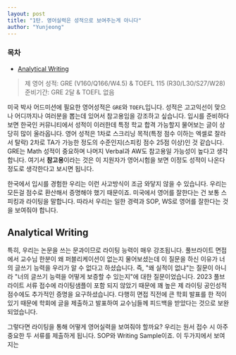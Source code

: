 ```yaml
---
layout: post
title: "1탄. 영어실력은 성적으로 보여주는게 아니다"
author: "Yunjeong"
---
```


### 목차
- [Analytical Writing](##Analytical-Writing)



> 제 영어 성적: GRE (V160/Q166/W4.5) & TOEFL 115 (R30/L30/S27/W28)  
> 준비기간: GRE 2달 & TOEFL 없음


미국 박사 어드미션에 필요한 영어성적은 `GRE`와 `TOEFL`입니다. 성적은 고고익선이 맞으나 어디까지나 여러분을 뽑는데 있어서 참고용임을 강조하고 싶습니다. 입시를 준비하다 보면 한국인 커뮤니티에서 성적이 이러한데 특정 학교 합격 가능할지 물어보는 글이 상당히 많이 올라옵니다. 영어 성적은 1차로 스크리닝 목적(특정 점수 이하는 엑셀로 잘라서 탈락) 2차로 TA가 가능한 정도의 수준인지(스피킹 점수 25점 이상)인 것 같습니다. GRE는 Math 성적이 중요하며 나머지 Verbal과 AW도 참고용일 가능성이 높다고 생각합니다. 여기서 **참고용**이라는 것은 이 지원자가 영어시험을 보면 이정도 성적이 나온다 정도로 생각한다고 보시면 됩니다. 

한국에서 입시를 경험한 우리는 이런 사고방식이 조금 와닿지 않을 수 있습니다. 우리는 모든걸 점수로 환산해서 증명해야 했기 때문이죠. 미국에서 영어를 잘한다는 건 보통 스피킹과 라이팅을 말합니다. 따라서 우리는 일한 경력과 SOP, WS로 영어를 잘한다는 것을 보여줘야 합니다.

## Analytical Writing

특히, 우리는 논문을 쓰는 문과이므로 라이팅 능력이 매우 강조됩니다. 풀브라이트 면접에서 교수님 한분이 왜 퍼블리케이션이 없는지 물어보셨는데 이 질문을 하신 이유가 너의 글쓰기 능력을 우리가 알 수 없다고 하셨습니다. 즉, "왜 실적이 없냐"는 질문이 아니라 "너의 글쓰기 능력을 어떻게 보증할 수 있는지"에 대한 질문이었습니다. 2023 풀브라이트 서류 접수에 라이팅샘플이 포함 되지 않았기 때문에 꽤 높은 제 라이팅 공인성적 점수에도 추가적인 증명을 요구하셨습니다. 다행히 면접 직전에 큰 학회 발표를 한 적이 있기 때문에 학회에 글을 제출하고 발표하여 교수님들께 피드백을 받았다는 것으로 보완되었습니다. 

그렇다면 라이팅을 통해 어떻게 영어실력을 보여줘야 할까요? 우리는 원서 접수 시 아주 중요한 두 서류를 제출하게 됩니다. SOP와 Writing Sample이죠. 이 두가지에서 보여지는 
